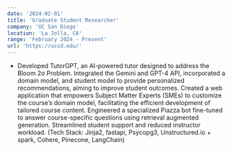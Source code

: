 ```yaml
---
date: '2024-02-01'
title: 'Graduate Student Researcher'
company: 'UC San Diego'
location: 'La Jolla, CA'
range: 'February 2024 - Present'
url: 'https://ucsd.edu/'
---
```


- Developed TutorGPT, an AI-powered tutor designed to address the Bloom 2σ Problem. Integrated the Gemini
and GPT-4 API, incorporated a domain model, and student model to provide personalized recommendations, aiming to improve student outcomes.
Created a web application that empowers Subject Matter Experts (SMEs) to customize the course’s domain model, facilitating the efficient development of tailored course content.
Engineered a specialized Piazza bot fine-tuned to answer course-specific questions using retrieval augmented generation. Streamlined student support and reduced instructor workload. (Tech Stack: Jinja2, fastapi, Psycopg3, Unstructured.io + spark, Cohere, Pinecone, LangChain)
